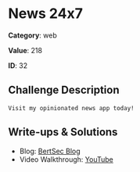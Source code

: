 # News 24x7
**Category**: web

**Value**: 218

**ID**: 32

## Challenge Description
```
Visit my opinionated news app today!
```

## Write-ups & Solutions
- Blog: [BertSec Blog](https://bertsec.com)
- Video Walkthrough: [YouTube](https://www.youtube.com/@BertSec)
